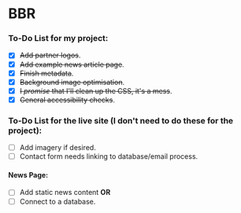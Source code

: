 # BBR

### To-Do List __for my project__:
- [x] ~~Add partner logos~~.
- [x] ~~Add example news article page~~.
- [x] ~~Finish metadata~~.
- [x] ~~Background image optimisation~~.
- [x] ~~I _promise_ that I'll clean up the CSS, it's a mess~~.
- [x] ~~General accessibility checks~~.

### To-Do List __for the live site__ (I don't need to do these for the project):
- [ ] Add imagery if desired.
- [ ] Contact form needs linking to database/email process.
#### News Page:
- [ ] Add static news content __OR__
- [ ] Connect to a database.
